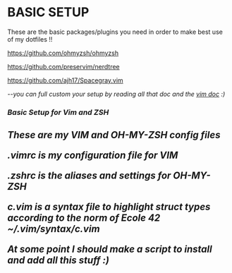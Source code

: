 <h1>BASIC SETUP</h1>

These are the basic packages/plugins you need in order to make best use of my dotfiles !!

https://github.com/ohmyzsh/ohmyzsh  

https://github.com/preservim/nerdtree

https://github.com/ajh17/Spacegray.vim

 <i>--you can full custom your setup by reading all that doc and the <a href="https://www.vim.org/docs.php">vim doc</a> :) 
 
<h3> Basic Setup for Vim and ZSH

<h2> These are my VIM and OH-MY-ZSH config files 

.vimrc is my configuration file for VIM

.zshrc is the aliases and settings for OH-MY-ZSH

c.vim is a syntax file to highlight struct types according to the norm of Ecole 42
~/.vim/syntax/c.vim

At some point I should make a script to install and add all this stuff :)
